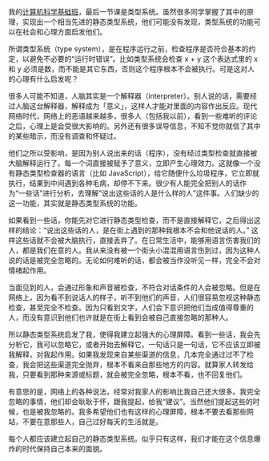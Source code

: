 我的[计算机科学基础班](http://www.yinwang.org/blog-cn/2021/02/15/cs3)，最后一节课是类型系统。虽然很多同学掌握了其中的原理，实现出一个相当先进的静态类型系统，他们可能没有发现，类型系统的功能可以在社会和心理方面启发他们。

所谓类型系统（type system），是在程序运行之前，检查程序是否符合基本的约定，以避免不必要的“运行时错误”。比如类型系统会检查 x + y 这个表达式里的 x 和 y 必须是数，而不能是其它东西，否则这个程序根本不会被执行。可是这对人的心理有什么启发呢？

很多人可能不知道，人脑其实是一个解释器（interpreter）。别人说的话，需要经过人脑这台解释器，解释成为「意义」，这样人才能对里面的内容作出反应。现代网络时代，网络上的恶语越来越多，很多人（包括我以前），看到一些难听的评论之后，心理上是会受很大影响的。另外还有很多误导信息，不知不觉你就信了其中的某些暗示，而没有调查和怀疑过。

他们之所以受影响，是因为别人说出来的话（程序），没有经过类型检查就直接被大脑解释运行了。每一个词直接被赋予了意义，立即产生心理效力。这就像一个没有静态类型检查器的语言（比如 JavaScript），给它随便什么垃圾程序，它立即就执行，结果到中间遇到各种毛病，却停不下来。很少有人能完全把别人的话作为“一些话”进行分析，去理解“说出这些话的人是什么样的人”这件事。人们缺少的这一功能，其实就是静态类型系统的功能。

如果看到一些话，你能先对它进行静态类型检查，而不是直接解释它，之后得出这样的结论：“说出这些话的人，是在街上遇到的那种我根本不会和他说话的人。” 这样这些话就不会被大脑执行，直接丢弃了。在日常生活中，能够用语言伤害我们的人，都是我们在意的人。我从来没有被一个街头小混混用语言伤到过，因为这种人说的话是被完全忽略的。无论如何难听的话，都会被当作没听见一样，完全不会对情绪起作用。

当面见到的人，会通过形象和声音被检查，不符合对话条件的人会被忽略。但是在网络上，因为看不到说话人的样子，听不到他们的声音，人们很容易忽视这种静态检查，甚至完全不检查。因为只看到文字，人们会下意识把他们当成值得尊重的人，而没有意识到他们也许就是在街上看到会被自己直接忽略的那种人。

所以静态类型系统启发了我，使得我建立起强大的心理屏障。看到一些话，我会先分析它，我可以忽略它，或者开始去解释它。一句话只是一句话，它不应该立即被我解释，对我起作用。如果我发现来自某些渠道的信息，几本完全通过过不了检查，我会把这些渠道完全抛弃，根本不看来自那些地方的内容。就算家人转发给我，只要看到那种来源或标题，就会被完全忽略，根本不看，也不回复他们。

有意思的是，网络上的各种说法，经常对我家人的影响比我自己还大很多。我完全忽略的事情，他们却会耿耿于怀，跟我提起，给我“建议”。当然他们提起这些的时候，也是被我忽略的。我多希望他们也有这样的心理屏障，根本不要去看那些网站，不要在意那些人，自己过好每天的生活就是。

每个人都应该建立起自己的静态类型系统。似乎只有这样，我们才能在这个信息爆炸的时代保持自己本来的面貌。
